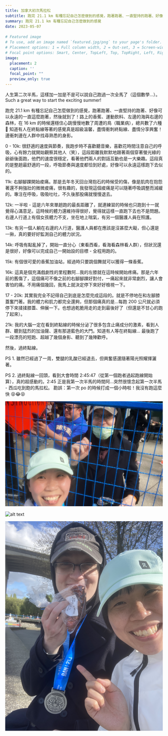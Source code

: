 ```yaml
---
title: 加拿大初次馬拉松
subtitle: 跑完 21.1 km 有種忘記自己怎麼做到的感覺，跑著跑著、一直堅持的跑著、好像可以永遠的一直這麼跑著，然後就到了！
summary: 跑完 21.1 km 有種忘記自己怎麼做到的感覺
date: 2023-05-07

# Featured image
# To use, add an image named `featured.jpg/png` to your page's folder.
# Placement options: 1 = Full column width, 2 = Out-set, 3 = Screen-width
# Focal point options: Smart, Center, TopLeft, Top, TopRight, Left, Right, BottomLeft, Bottom, BottomRight
image:
  placement: 2
  caption: ''
  focal_point: ""
  preview_only: true
---
```


人生第二次半馬，這樣加一加是不是可以說自己跑過一次全馬了（這個數學...）。Such a great way to start the exciting summer! 

跑完 21.1 km 有種忘記自己怎麼做到的感覺，跑著跑著、一直堅持的跑著、好像可以永遠的一直這麼跑著，然後就到了！路上的香蕉、運動飲料、左邊的海與右邊的森林，在 16 km 的時候還穩住心跳慢慢地數了周遭的鳥（職業病），總共數了六種 🙂 
知道有人在終點線等著的感覺真是超級溫馨，盡情衝刺終點線、盡情分享興奮！邊衝刺邊在人群中找尋熟悉的身影。

0 - 10k: 很舒適的速度與節奏，我跑步時不喜歡聽音樂，喜歡花時間注意自己的呼吸，心有餘力就開始觀察其他人（笑），這段距離我默默地跟著兩個穿著螢光綠的爺爺後面跑，他們的速度很穩定，看著他們兩人的對話互動也是一大樂趣。這段真的是整趟最舒適的一段，呼吸節奏與速度都恰到好處，好像可以永遠這樣跑下去似的。

11k: 右腳腳踝開始痠痛。那是去年冬天回台灣抱石的時候受的傷，像是肌肉在抱怨著還不夠強壯的微微痠痛，很有趣的，我發現這個痠痛是可以隨著呼吸調整而減緩的。專注在呼吸，吸吸吐吐，不久後那股痛就慢慢退去。

12k: 一半啦 - 這是六年來單趟跑的最長距離了，就連練習的時候也只跑到十一就覺得心滿意足。這時候的體力還維持得很好，覺得就這樣一直跑下去也不是問題。右邊人行道上有個女孩體力不支，坐在地上喘氣，有另一個醫護人員在照護。

13k: 有另一個人躺在右邊的人行道，醫護人員都在應該是沒甚麼大礙，但心還是一揪，真的要好好監測自己的體力狀況。

14k: 呼吸有點亂掉了，開始一直分心（東看西看，看海看森林看人群），但狀況還是很好，好像可以完成自己一開始設的目標 - 全程用跑的。

15k: 有個很可愛的香蕉加油站，經過時只要跳個舞就可以獲得一條香蕉。

16k: 這真是個充滿戲劇性的里程數阿...我的左膝就在這時候開始疼痛。那是六年前的舊傷了，這個痛可不像之前的右腳腳踝好對付，一痛起來就非常劇烈，讓人會害怕的痛。不用痛個幾回，我馬上就決定停下來好好檢視一下。

17 - 20k: 其實我完全不記得自己到底是怎麼完成這段的。就是不停地在和左腳膝蓋奮鬥著。我的體力和肌力都完全還夠，但那個痛真的是...每跑 200 公尺就必須停下來揉揉膝蓋、伸展一下。也想過乾脆用走的走到最後好了（但還是不甘心的跑了起來）。

21k: 我的大腦一定在看到終點線的時候分泌了很多包含止痛成分的激素，看到人群、聽到猛烈的加油聲、還有那道藍色的大門。知道有人等在終點線... 最後跑了一段漂亮的短跑、超越了幾個身影、聽到了幾陣歡呼。

然後，過終點線。

PS 1. 雖然已經過了一周，雙腿的乳酸已經退去，但興奮感還隨著陽光照耀揮灑著。

PS 2. 過終點線一回頭，看到大會時間 2:45:47（從第一個跑者過起跑線開始算），真的超感動的。2:45 正是我第一次半馬的時間阿...突然很懷念起第一次半馬 - 西瓜吃到飽的馬拉松。
勘誤：第一次 po 的時候打成一個小時啦！我沒有跑這麼快 😝😂😝

![alt text](featured.jpg)

![alt text](me.jpg)

![alt text](IMG_2905.jpg)